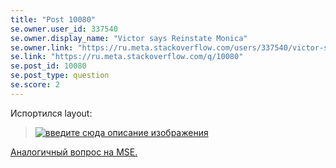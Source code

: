 ```yaml
---
title: "Post 10080"
se.owner.user_id: 337540
se.owner.display_name: "Victor says Reinstate Monica"
se.owner.link: "https://ru.meta.stackoverflow.com/users/337540/victor-says-reinstate-monica"
se.link: "https://ru.meta.stackoverflow.com/q/10080"
se.post_id: 10080
se.post_type: question
se.score: 2
---
```

<p>Испортился layout:</p>

<blockquote>
  <p><a href="https://i.stack.imgur.com/RNVqy.png" rel="nofollow noreferrer"><img src="https://i.stack.imgur.com/RNVqy.png" alt="введите сюда описание изображения"></a></p>
</blockquote>

<p><a href="https://meta.stackexchange.com/questions/343217/whats-the-skinny-on-the-user-profile-page">Аналогичный вопрос на MSE.</a></p>
